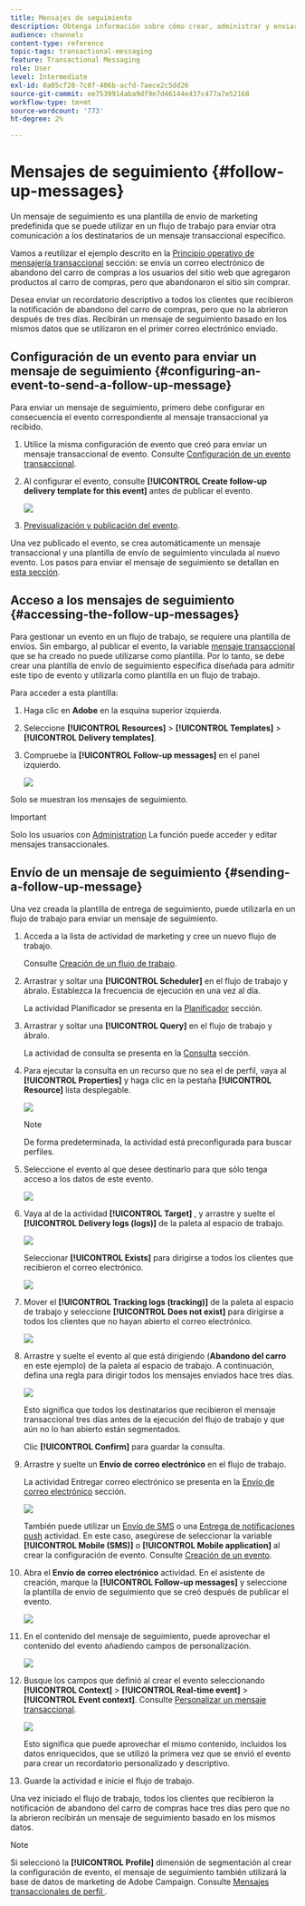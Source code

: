 ```yaml
---
title: Mensajes de seguimiento
description: Obtenga información sobre cómo crear, administrar y enviar un mensaje de seguimiento.
audience: channels
content-type: reference
topic-tags: transactional-messaging
feature: Transactional Messaging
role: User
level: Intermediate
exl-id: 0a05cf20-7c8f-406b-acfd-7aece2c5dd26
source-git-commit: ee7539914aba9df9e7d46144e437c477a7e52168
workflow-type: tm+mt
source-wordcount: '773'
ht-degree: 2%

---
```


# Mensajes de seguimiento {#follow-up-messages}

Un mensaje de seguimiento es una plantilla de envío de marketing predefinida que se puede utilizar en un flujo de trabajo para enviar otra comunicación a los destinatarios de un mensaje transaccional específico.

Vamos a reutilizar el ejemplo descrito en la [Principio operativo de mensajería transaccional](../../channels/using/getting-started-with-transactional-msg.md#transactional-messaging-operating-principle) sección: se envía un correo electrónico de abandono del carro de compras a los usuarios del sitio web que agregaron productos al carro de compras, pero que abandonaron el sitio sin comprar.

Desea enviar un recordatorio descriptivo a todos los clientes que recibieron la notificación de abandono del carro de compras, pero que no la abrieron después de tres días. Recibirán un mensaje de seguimiento basado en los mismos datos que se utilizaron en el primer correo electrónico enviado.

## Configuración de un evento para enviar un mensaje de seguimiento {#configuring-an-event-to-send-a-follow-up-message}

Para enviar un mensaje de seguimiento, primero debe configurar en consecuencia el evento correspondiente al mensaje transaccional ya recibido.

1. Utilice la misma configuración de evento que creó para enviar un mensaje transaccional de evento. Consulte [Configuración de un evento transaccional](../../channels/using/configuring-transactional-event.md).
1. Al configurar el evento, consulte **[!UICONTROL Create follow-up delivery template for this event]** antes de publicar el evento.

   ![](assets/message-center_follow-up-checkbox.png)

1. [Previsualización y publicación del evento](../../channels/using/publishing-transactional-event.md#previewing-and-publishing-the-event).

Una vez publicado el evento, se crea automáticamente un mensaje transaccional y una plantilla de envío de seguimiento vinculada al nuevo evento. Los pasos para enviar el mensaje de seguimiento se detallan en [esta sección](#sending-a-follow-up-message).

## Acceso a los mensajes de seguimiento {#accessing-the-follow-up-messages}

Para gestionar un evento en un flujo de trabajo, se requiere una plantilla de envíos. Sin embargo, al publicar el evento, la variable [mensaje transaccional](../../channels/using/editing-transactional-message.md) que se ha creado no puede utilizarse como plantilla. Por lo tanto, se debe crear una plantilla de envío de seguimiento específica diseñada para admitir este tipo de evento y utilizarla como plantilla en un flujo de trabajo.

Para acceder a esta plantilla:

1. Haga clic en **Adobe** en la esquina superior izquierda.
1. Seleccione **[!UICONTROL Resources]** > **[!UICONTROL Templates]** > **[!UICONTROL Delivery templates]**.
1. Compruebe la **[!UICONTROL Follow-up messages]** en el panel izquierdo.

   ![](assets/message-center_follow-up-search.png)

Solo se muestran los mensajes de seguimiento.

>[!IMPORTANT]
>
>Solo los usuarios con [Administration](../../administration/using/users-management.md#functional-administrators) La función puede acceder y editar mensajes transaccionales.

## Envío de un mensaje de seguimiento {#sending-a-follow-up-message}

Una vez creada la plantilla de entrega de seguimiento, puede utilizarla en un flujo de trabajo para enviar un mensaje de seguimiento.

<!--You need to set up a workflow targeting the event corresponding to the transactional message that was already received.-->

1. Acceda a la lista de actividad de marketing y cree un nuevo flujo de trabajo.

   Consulte [Creación de un flujo de trabajo](../../automating/using/building-a-workflow.md#creating-a-workflow).

1. Arrastrar y soltar una **[!UICONTROL Scheduler]** en el flujo de trabajo y ábralo. Establezca la frecuencia de ejecución en una vez al día.

   La actividad Planificador se presenta en la [Planificador](../../automating/using/scheduler.md) sección.

1. Arrastrar y soltar una **[!UICONTROL Query]** en el flujo de trabajo y ábralo.

   La actividad de consulta se presenta en la [Consulta](../../automating/using/query.md) sección.

1. Para ejecutar la consulta en un recurso que no sea el de perfil, vaya al **[!UICONTROL Properties]** y haga clic en la pestaña **[!UICONTROL Resource]** lista desplegable.

   ![](assets/message-center_follow-up-query-properties.png)

   >[!NOTE]
   >
   >De forma predeterminada, la actividad está preconfigurada para buscar perfiles.

1. Seleccione el evento al que desee destinarlo para que sólo tenga acceso a los datos de este evento.

   ![](assets/message-center_follow-up-query-resource.png)

1. Vaya al de la actividad **[!UICONTROL Target]** , y arrastre y suelte el **[!UICONTROL Delivery logs (logs)]** de la paleta al espacio de trabajo.

   ![](assets/message-center_follow-up-delivery-logs.png)

   Seleccionar **[!UICONTROL Exists]** para dirigirse a todos los clientes que recibieron el correo electrónico.

   ![](assets/message-center_follow-up-delivery-logs-exists.png)

1. Mover el **[!UICONTROL Tracking logs (tracking)]** de la paleta al espacio de trabajo y seleccione **[!UICONTROL Does not exist]** para dirigirse a todos los clientes que no hayan abierto el correo electrónico.

   ![](assets/message-center_follow-up-delivery-and-tracking-logs.png)

1. Arrastre y suelte el evento al que está dirigiendo (**Abandono del carro** en este ejemplo) de la paleta al espacio de trabajo. A continuación, defina una regla para dirigir todos los mensajes enviados hace tres días.

   ![](assets/message-center_follow-up-created.png)

   Esto significa que todos los destinatarios que recibieron el mensaje transaccional tres días antes de la ejecución del flujo de trabajo y que aún no lo han abierto están segmentados.

   Clic **[!UICONTROL Confirm]** para guardar la consulta.

1. Arrastre y suelte un **Envío de correo electrónico** en el flujo de trabajo.

   La actividad Entregar correo electrónico se presenta en la [Envío de correo electrónico](../../automating/using/email-delivery.md) sección.

   ![](assets/message-center_follow-up-workflow.png)

   También puede utilizar un [Envío de SMS](../../automating/using/sms-delivery.md) o una [Entrega de notificaciones push](../../automating/using/push-notification-delivery.md) actividad. En este caso, asegúrese de seleccionar la variable **[!UICONTROL Mobile (SMS)]** o **[!UICONTROL Mobile application]** al crear la configuración de evento. Consulte [Creación de un evento](../../channels/using/configuring-transactional-event.md#creating-an-event).

1. Abra el **Envío de correo electrónico** actividad. En el asistente de creación, marque la **[!UICONTROL Follow-up messages]** y seleccione la plantilla de envío de seguimiento que se creó después de publicar el evento.

   ![](assets/message-center_follow-up-template.png)

1. En el contenido del mensaje de seguimiento, puede aprovechar el contenido del evento añadiendo campos de personalización.

   ![](assets/message-center_follow-up-content.png)

1. Busque los campos que definió al crear el evento seleccionando **[!UICONTROL Context]** > **[!UICONTROL Real-time event]** > **[!UICONTROL Event context]**. Consulte [Personalizar un mensaje transaccional](../../channels/using/editing-transactional-message.md#personalizing-a-transactional-message).

   ![](assets/message-center_follow-up-personalization.png)

   Esto significa que puede aprovechar el mismo contenido, incluidos los datos enriquecidos, que se utilizó la primera vez que se envió el evento para crear un recordatorio personalizado y descriptivo.

1. Guarde la actividad e inicie el flujo de trabajo.

Una vez iniciado el flujo de trabajo, todos los clientes que recibieron la notificación de abandono del carro de compras hace tres días pero que no la abrieron recibirán un mensaje de seguimiento basado en los mismos datos.

>[!NOTE]
>
>Si seleccionó la **[!UICONTROL Profile]** dimensión de segmentación al crear la configuración de evento, el mensaje de seguimiento también utilizará la base de datos de marketing de Adobe Campaign. Consulte [Mensajes transaccionales de perfil ](../../channels/using/editing-transactional-message.md#profile-transactional-message-specificities).
